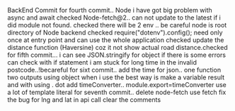 BackEnd Commit
for fourth commit..
Node i have got big problem with async and await checked
Node-fetch@2.. can not update to the latest if i did module not found. checked
there will be 2 env .. be careful node is root directory of Node backend checked
require("dotenv").config(); need only once at entry point and can use the whole application checked
update the distance function (Haversine) coz it not show actual road distance.checked
for fifth commit...
i can see JSON.stringify for object
if there is some errors can check with if statement
i am stuck for long time in the invalid postcode..!becareful
for sixt commit..
add the time for json..
one function two outputs using object
when i use the best way is make a variable result and with using . dot
add timeConverter.. module.export=timeConverter
use a lot of template literal
for seventh commit..
delete node-fetch use fetch
fix the bug for lng and lat in api call
clear the comments
